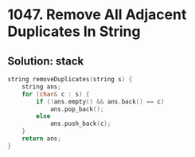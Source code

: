 # 1047. Remove All Adjacent Duplicates In String

## Solution: stack

```cpp
string removeDuplicates(string s) {
    string ans;
    for (char& c : s) {
        if (!ans.empty() && ans.back() == c)
            ans.pop_back();
        else
            ans.push_back(c);
    }
    return ans;
}
```
